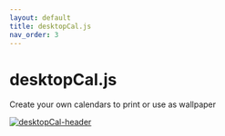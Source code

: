 ```yaml
---
layout: default
title: desktopCal.js
nav_order: 3
---
```


# desktopCal.js

Create your own calendars to print or use as wallpaper

[![desktopCal-header](https://raw.githubusercontent.com/hvianna/desktopCal.js/master/img/sharing.png)](https://github.com/hvianna/desktopCal.js)
